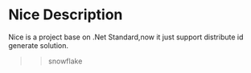 # Nice Description
Nice is a project base on .Net Standard,now it just support distribute id generate solution.

>> snowflake